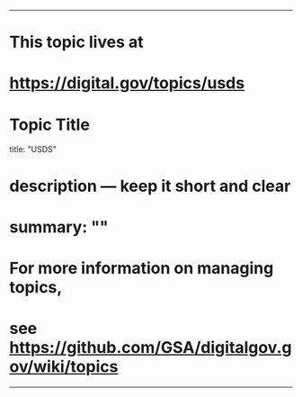 
---
# This topic lives at
# https://digital.gov/topics/usds

# Topic Title
title: "USDS"

# description — keep it short and clear
# summary: ""


# For more information on managing topics,
# see https://github.com/GSA/digitalgov.gov/wiki/topics
---